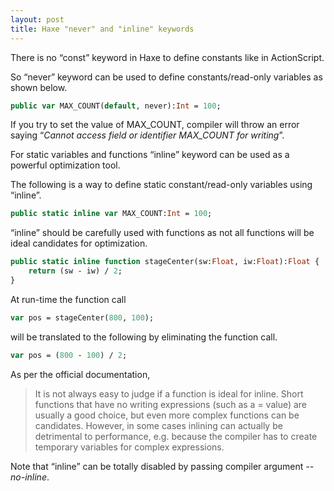```yaml
---
layout: post
title: Haxe "never" and "inline" keywords
---
```


There is no “const” keyword in Haxe to define constants like in ActionScript.

So “never” keyword can be used to define constants/read-only variables as shown below.

```haxe
public var MAX_COUNT(default, never):Int = 100;
```
If you try to set the value of MAX_COUNT, compiler will throw an error saying “_Cannot access field or identifier MAX_COUNT for writing_”.

For static variables and functions “inline” keyword can be used as a powerful optimization tool.
	
The following is a way to define static constant/read-only variables using “inline”.

```haxe
public static inline var MAX_COUNT:Int = 100;
```

“inline” should be carefully used with functions as not all functions will be ideal candidates for optimization.

```haxe
public static inline function stageCenter(sw:Float, iw:Float):Float {
    return (sw - iw) / 2;
}
```

At run-time the function call

```haxe
var pos = stageCenter(800, 100);
```

will be translated to the following by eliminating the function call.

```haxe
var pos = (800 - 100) / 2;
```

As per the official documentation,

  > It is not always easy to judge if a function is ideal for inline. Short functions that have no writing expressions (such as a = value) are usually a good choice, but even more complex functions can be candidates. However, in some cases inlining can actually be detrimental to performance, e.g. because the compiler has to create temporary variables for complex expressions.

Note that “inline” can be totally disabled by passing compiler argument _--no-inline_.
